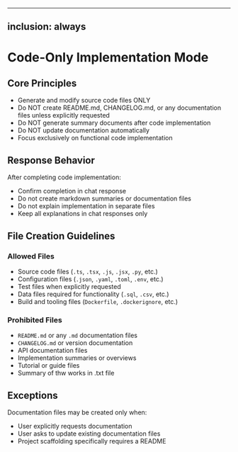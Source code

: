 <!------------------------------------------------------------------------------------
   Add Rules to this file or a short description and have Kiro refine them for you:   
-------------------------------------------------------------------------------------> 
---
inclusion: always
---

# Code-Only Implementation Mode

## Core Principles

- Generate and modify source code files ONLY
- Do NOT create README.md, CHANGELOG.md, or any documentation files unless explicitly requested
- Do NOT generate summary documents after code implementation
- Do NOT update documentation automatically
- Focus exclusively on functional code implementation

## Response Behavior

After completing code implementation:
- Confirm completion in chat response
- Do not create markdown summaries or documentation files
- Do not explain implementation in separate files
- Keep all explanations in chat responses only

## File Creation Guidelines

### Allowed Files
- Source code files (`.ts`, `.tsx`, `.js`, `.jsx`, `.py`, etc.)
- Configuration files (`.json`, `.yaml`, `.toml`, `.env`, etc.)
- Test files when explicitly requested
- Data files required for functionality (`.sql`, `.csv`, etc.)
- Build and tooling files (`Dockerfile`, `.dockerignore`, etc.)

### Prohibited Files
- `README.md` or any `.md` documentation files
- `CHANGELOG.md` or version documentation
- API documentation files
- Implementation summaries or overviews
- Tutorial or guide files
- Summary of thw works in .txt file

## Exceptions

Documentation files may be created only when:
- User explicitly requests documentation
- User asks to update existing documentation files
- Project scaffolding specifically requires a README